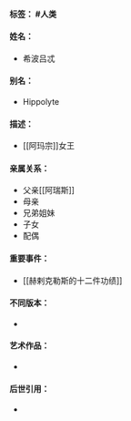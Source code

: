 #### 标签： #人类
#### 姓名：
- 希波吕忒
#### 别名：
- Hippolyte
#### 描述：
- [[阿玛宗]]女王
#### 亲属关系：
- 父亲[[阿瑞斯]]
- 母亲
- 兄弟姐妹
- 子女
- 配偶
#### 重要事件：
- [[赫剌克勒斯的十二件功绩]]
#### 不同版本：
- 
#### 艺术作品：
- 
#### 后世引用：
- 